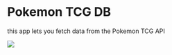 # Pokemon TCG DB
this app lets you fetch data from the Pokemon TCG API

<img src="https://i.imgur.com/FpQTnCj.png" />
